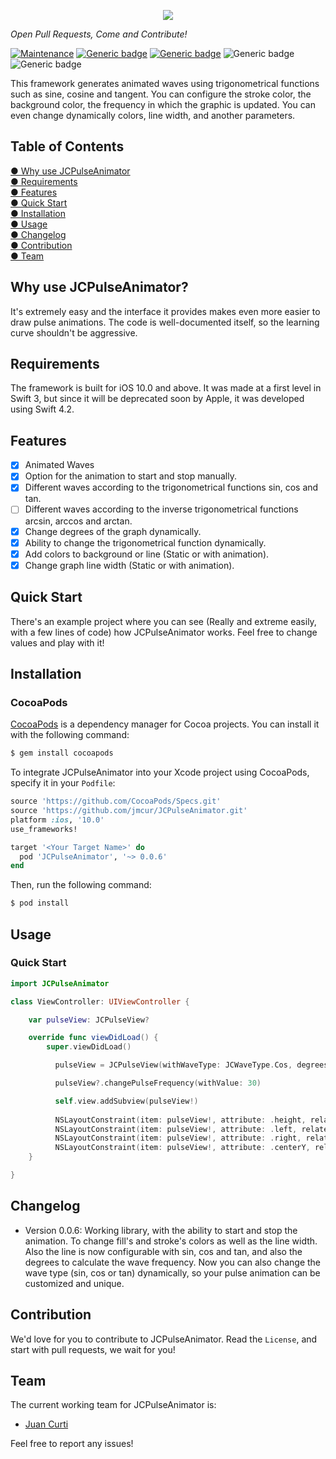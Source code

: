 <p align="center">
<img src="https://github.com/jmcur/Designs_And_Sketch_Files/blob/master/JCPulseAnimatorLogo%403x.png" />
</p>

*Open Pull Requests, Come and Contribute!*

[![Maintenance](https://img.shields.io/badge/Maintained%3F-yes-green.svg)](https://GitHub.com/Naereen/StrapDown.js/graphs/commit-activity) [![Generic badge](https://img.shields.io/badge/License-MIT-green.svg)](https://github.com/jmcur/JCPulseAnimator/blob/master/LICENSE) 
[![Generic badge](https://img.shields.io/badge/Release-0.0.6-green.svg)](https://github.com/jmcur/JCPulseAnimator/releases) ![Generic badge](https://img.shields.io/badge/Cocoapods-Yes-green.svg) ![Generic badge](https://img.shields.io/badge/Carthage-No-red.svg)

This framework generates animated waves using trigonometrical functions such as sine, cosine and tangent. You can configure the stroke color, the background color, the frequency in which the graphic is updated. You can even change dynamically colors, line width, and another parameters.

## Table of Contents
[● Why use JCPulseAnimator](https://github.com/jmcur/JCPulseAnimator#why-use-jcpulseanimator)  
[● Requirements](https://github.com/jmcur/JCPulseAnimator#requirements)  
[● Features](https://github.com/jmcur/JCPulseAnimator#features)  
[● Quick Start](https://github.com/jmcur/JCPulseAnimator#quick-start)  
[● Installation](https://github.com/jmcur/JCPulseAnimator#installation)  
[● Usage](https://github.com/jmcur/JCPulseAnimator#usage)  
[● Changelog](https://github.com/jmcur/JCPulseAnimator#changelog)  
[● Contribution](https://github.com/jmcur/JCPulseAnimator#contribution)  
[● Team](https://github.com/jmcur/JCPulseAnimator#team)  

## Why use JCPulseAnimator?
It's extremely easy and the interface it provides makes even more easier to draw pulse animations. The code is well-documented itself, so the learning curve shouldn't be aggressive.

## Requirements
The framework is built for iOS 10.0 and above. It was made at a first level in Swift 3, but since it will be deprecated soon by Apple, it was developed using Swift 4.2.

## Features
- [X] Animated Waves
- [X] Option for the animation to start and stop manually.
- [X] Different waves according to the trigonometrical functions sin, cos and tan.
- [ ] Different waves according to the inverse trigonometrical functions arcsin, arccos and arctan.
- [X] Change degrees of the graph dynamically.
- [X] Ability to change the trigonometrical function dynamically.
- [X] Add colors to background or line (Static or with animation).
- [X] Change graph line width (Static or with animation).

## Quick Start
There's an example project where you can see (Really and extreme easily, with a few lines of code) how JCPulseAnimator works. Feel free to change values and play with it!

## Installation

### CocoaPods

[CocoaPods](http://cocoapods.org) is a dependency manager for Cocoa projects. You can install it with the following command:

```bash
$ gem install cocoapods
```

To integrate JCPulseAnimator into your Xcode project using CocoaPods, specify it in your `Podfile`:

```ruby
source 'https://github.com/CocoaPods/Specs.git'
source 'https://github.com/jmcur/JCPulseAnimator.git'
platform :ios, '10.0'
use_frameworks!

target '<Your Target Name>' do
  pod 'JCPulseAnimator', '~> 0.0.6'
end
```

Then, run the following command:

```bash
$ pod install
```
## Usage

### Quick Start

```swift
import JCPulseAnimator

class ViewController: UIViewController {

    var pulseView: JCPulseView?

    override func viewDidLoad() {
        super.viewDidLoad()

          pulseView = JCPulseView(withWaveType: JCWaveType.Cos, degrees: JCWaveDegrees.positive360, strokeColor: .green, fillColor: nil, lineWidth: 3.0)

          pulseView?.changePulseFrequency(withValue: 30)

          self.view.addSubview(pulseView!)
        
          NSLayoutConstraint(item: pulseView!, attribute: .height, relatedBy: .equal, toItem: nil, attribute: .height, multiplier: 1, constant: 150).isActive = true
          NSLayoutConstraint(item: pulseView!, attribute: .left, relatedBy: .equal, toItem: self.view, attribute: .left, multiplier: 1, constant: 0).isActive = true
          NSLayoutConstraint(item: pulseView!, attribute: .right, relatedBy: .equal, toItem: self.view, attribute: .right, multiplier: 1, constant: 0).isActive = true
          NSLayoutConstraint(item: pulseView!, attribute: .centerY, relatedBy: .equal, toItem: self.view, attribute: .centerY, multiplier: 1.0, constant: 0).isActive = true
    }

}
```

## Changelog
 - Version 0.0.6: Working library, with the ability to start and stop the animation. To change fill's and stroke's colors as well as the line width. Also the line is now configurable with sin, cos and tan, and also the degrees to calculate the wave frequency. Now you can also change the wave type (sin, cos or tan) dynamically, so your pulse animation can be customized and unique.
 
## Contribution
We'd love for you to contribute to JCPulseAnimator. Read the ``License``, and start with pull requests, we wait for you!

## Team
The current working team for JCPulseAnimator is:
 - [Juan Curti](https://github.com/jmcur)

Feel free to report any issues!
